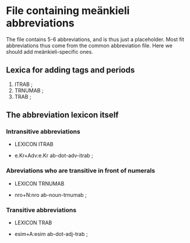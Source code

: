 # File containing meänkieli abbreviations 

The file contains 5-6 abbreviations, and is thus just a placeholder.
Most fit abbreviations thus come from the common abbreviation file. 
Here we should add meänkieli-specific ones.


## Lexica for adding tags and periods


 1. ITRAB ; 
 1. TRNUMAB ; 
 1. TRAB ; 


## The abbreviation lexicon itself


###           Intransitive abbreviations           

 * LEXICON ITRAB 

 * e.Kr+Adv:e.Kr ab-dot-adv-itrab ; 



###     Abreviations who are transitive in front of numerals    

 * LEXICON TRNUMAB 

 * nro+N:nro ab-noun-trnumab ; 


###             Transitive abbreviations           

 * LEXICON TRAB 

 * esim+A:esim ab-dot-adj-trab ; 

